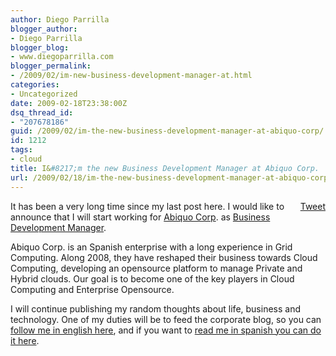 ```yaml
---
author: Diego Parrilla
blogger_author:
- Diego Parrilla
blogger_blog:
- www.diegoparrilla.com
blogger_permalink:
- /2009/02/im-new-business-development-manager-at.html
categories:
- Uncategorized
date: 2009-02-18T23:38:00Z
dsq_thread_id:
- "207678186"
guid: /2009/02/im-the-new-business-development-manager-at-abiquo-corp/
id: 1212
tags:
- cloud
title: I&#8217;m the new Business Development Manager at Abiquo Corp.
url: /2009/02/18/im-the-new-business-development-manager-at-abiquo-corp/
---
```


<div style="float: right; margin-left: 10px;">
  <a href="https://twitter.com/share" class="twitter-share-button" data-via="nubeblog" data-hashtags="cloud" data-count="vertical" data-url="/2009/02/18/im-the-new-business-development-manager-at-abiquo-corp/">Tweet</a>
</div>

It has been a very long time since my last post here. I would like to announce that I will start working for [Abiquo Corp](http://www.abiquo.com). as [Business Development Manager](http://www.linkedin.com/in/diegoparrilla).

Abiquo Corp. is an Spanish enterprise with a long experience in Grid Computing. Along 2008, they have reshaped their business towards Cloud Computing, developing an opensource platform to manage Private and Hybrid clouds. Our goal is to become one of the key players in Cloud Computing and Enterprise Opensource.

I will continue publishing my random thoughts about life, business and technology. One of my duties will be to feed the corporate blog, so you can [follow me in english here](http://blog.abiquo.com/), and if you want to [read me in spanish you can do it here](http://www.nubeblog.com).
